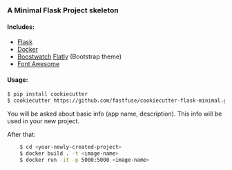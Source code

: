 ### A Minimal Flask Project skeleton

#### Includes:
- [Flask]
- [Docker]
- [Boostwatch] [Flatly] (Bootstrap theme)
- [Font Awesome]

#### Usage:
```sh
$ pip install cookiecutter
$ cookiecutter https://github.com/fastfuse/cookiecutter-flask-minimal.git
```

You will be asked about basic info (app name, description).
This info will be used in your new project.

After that:

```sh
    $ cd <your-newly-created-project>
    $ docker build . -t <image-name>
    $ docker run -it -p 5000:5000 <image-name>
```

[Flask]: http://flask.pocoo.org/
[Docker]: https://www.docker.com/
[Boostwatch]: https://bootswatch.com/
[Flatly]: https://bootswatch.com/flatly/
[Font Awesome]: http://fontawesome.io/